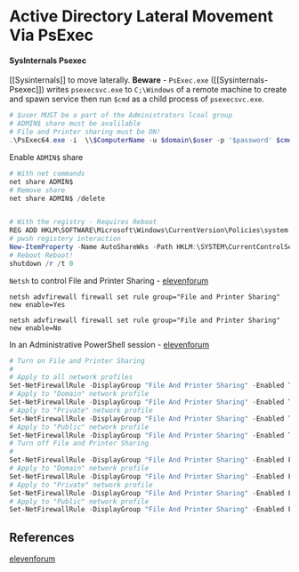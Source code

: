 # Active Directory Lateral Movement Via PsExec


#### SysInternals Psexec

[[Sysinternals]] to move laterally. **Beware** - `PsExec.exe` ([[Sysinternals-Psexec]])  writes `psexecsvc.exe` to `C;\Windows` of a remote machine to create and spawn service then run `$cmd` as a child process of `psexecsvc.exe`. 
```powershell
# $user MUST be a part of the Administrators lcoal group
# ADMIN$ share must be avalilable 
# File and Printer sharing must be ON!
.\PsExec64.exe -i  \\$ComputerName -u $domain\$user -p '$password' $cmd
```

Enable `ADMIN$` share 
```powershell
# With net commands
net share ADMIN$ 
# Remove share
net share ADMIN$ /delete


# With the registry - Requires Reboot 
REG ADD HKLM\SOFTWARE\Microsoft\Windows\CurrentVersion\Policies\system /v LocalAccountTokenFilterPolicy /t REG_DWORD /d 1 /f
# pwsh registery interaction
New-ItemProperty -Name AutoShareWks -Path HKLM:\SYSTEM\CurrentControlSet\Services\LanmanServer\Parameters -Type DWORD -Value 0
# Reboot Reboot!
shutdown /r /t 0
```

`Netsh` to control File and Printer Sharing - [elevenforum](https://www.elevenforum.com/t/turn-on-or-off-file-and-printer-sharing-in-windows-11.4579/)
```
netsh advfirewall firewall set rule group="File and Printer Sharing" new enable=Yes

netsh advfirewall firewall set rule group="File and Printer Sharing" new enable=No
```

In an Administrative PowerShell session - [elevenforum](https://www.elevenforum.com/t/turn-on-or-off-file-and-printer-sharing-in-windows-11.4579/)
```powershell
# Turn on File and Printer Sharing
# 
# Apply to all network profiles
Set-NetFirewallRule -DisplayGroup "File And Printer Sharing" -Enabled True -Profile Any​
# Apply to "Domain" network profile
Set-NetFirewallRule -DisplayGroup "File And Printer Sharing" -Enabled True -Profile Domain
# Apply to "Private" network profile
Set-NetFirewallRule -DisplayGroup "File And Printer Sharing" -Enabled True -Profile Private
# Apply to "Public" network profile
Set-NetFirewallRule -DisplayGroup "File And Printer Sharing" -Enabled True -Profile Public
# Turn off File and Printer Sharing
# 
Set-NetFirewallRule -DisplayGroup "File And Printer Sharing" -Enabled False -Profile Any​
# Apply to "Domain" network profile
Set-NetFirewallRule -DisplayGroup "File And Printer Sharing" -Enabled False -Profile Domain
# Apply to "Private" network profile
Set-NetFirewallRule -DisplayGroup "File And Printer Sharing" -Enabled False -Profile Private
# Apply to "Public" network profile
Set-NetFirewallRule -DisplayGroup "File And Printer Sharing" -Enabled False -Profile Public
```

## References

[elevenforum](https://www.elevenforum.com/t/turn-on-or-off-file-and-printer-sharing-in-windows-11.4579/)